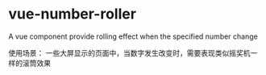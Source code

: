 # vue-number-roller
A vue component provide rolling effect when the specified number change

使用场景：
一些大屏显示的页面中，当数字发生改变时，需要表现类似摇奖机一样的滚筒效果
